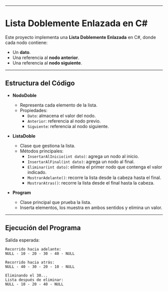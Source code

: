 
---
#  Lista Doblemente Enlazada en C#

Este proyecto implementa una **Lista Doblemente Enlazada** en C#, donde cada nodo contiene:
- Un **dato**.
- Una referencia al **nodo anterior**.
- Una referencia al **nodo siguiente**.

---

## Estructura del Código

- **NodoDoble**
  - Representa cada elemento de la lista.
  - Propiedades:
    - `Dato`: almacena el valor del nodo.
    - `Anterior`: referencia al nodo previo.
    - `Siguiente`: referencia al nodo siguiente.

- **ListaDoble**
  - Clase que gestiona la lista.
  - Métodos principales:
    - `InsertarAlInicio(int dato)`: agrega un nodo al inicio.
    - `InsertarAlFinal(int dato)`: agrega un nodo al final.
    - `Eliminar(int dato)`: elimina el primer nodo que contenga el valor indicado.
    - `MostrarAdelante()`: recorre la lista desde la cabeza hasta el final.
    - `MostrarAtras()`: recorre la lista desde el final hasta la cabeza.

- **Program**
  - Clase principal que prueba la lista.
  - Inserta elementos, los muestra en ambos sentidos y elimina un valor.

---

##  Ejecución del Programa

Salida esperada:

```
Recorrido hacia adelante:
NULL - 10 - 20 - 30 - 40 - NULL

Recorrido hacia atrás:
NULL - 40 - 30 - 20 - 10 - NULL

Eliminando el 30...
Lista después de eliminar:
NULL - 10 - 20 - 40 - NULL
````

